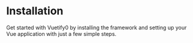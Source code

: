 # Installation

Get started with Vuetify0 by installing the framework and setting up your Vue application with just a few simple steps.

<DocsPageFeatures />

